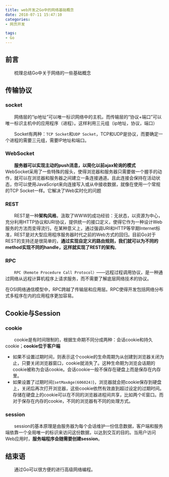 ```yaml
---
title: web开发之Go中的网络基础概念
date: 2018-07-11 15:47:10
categories:
- 网页开发

tags:
- Go
---
```

## 前言
&emsp;&emsp;梳理总结Go中关于网络的一些基础概念

<!-- more -->

## 传输协议
### socket
&emsp;&emsp;网络层的“ip地址”可以唯一标识网络中的主机，而传输层的“协议+端口”可以唯一标识主机中的应用程序（进程）。这样利用三元组（ip地址，协议，端口）

&emsp;&emsp;Socket有两种：`TCP Socket`和`UDP Socket`，TCP和UDP是协议，而要确定一个进程的需要三元组，需要IP地址和端口。

### WebSocket
&emsp;&emsp;**服务器可以实现主动的push消息，以简化以前ajax轮询的模式**
&emsp;&emsp;WebSocket采用了一些特殊的报头，使得浏览器和服务器只需要做一个握手的动作，就可以在浏览器和服务器之间建立一条连接通道。且此连接会保持在活动状态，你可以使用JavaScript来向连接写入或从中接收数据，就像在使用一个常规的TCP Socket一样。它解决了Web实时化的问题

### REST
&emsp;&emsp;REST是一种**架构风格**，汲取了WWW的成功经验：无状态，以资源为中心，充分利用HTTP协议和URI协议，提供统一的接口定义，使得它作为一种设计Web服务的方法而变得流行。在某种意义上，通过强调URI和HTTP等早期Internet标准，REST是对大型应用程序服务器时代之前的Web方式的回归。目前Go对于REST的支持还是很简单的，**通过实现自定义的路由规则，我们就可以为不同的method实现不同的handle，这样就实现了REST的架构**。

### RPC
&emsp;&emsp;`RPC（Remote Procedure Call Protocol）`——远程过程调用协议，是一种通过网络从远程计算机程序上请求服务，而不需要了解底层网络技术的协议。

在OSI网络通信模型中，RPC跨越了传输层和应用层。RPC使得开发包括网络分布式多程序在内的应用程序更加容易。

## Cookie与Session
### cookie
&emsp;&emsp;cookie是有时间限制的，根据生命期不同分成两种：会话cookie和持久cookie；**cookie位于客户端**
- 如果不设置过期时间，则表示这个cookie的生命周期为从创建到浏览器关闭为止，只要关闭浏览器窗口，cookie就消失了。这种生命期为浏览会话期的cookie被称为会话cookie。会话cookie一般不保存在硬盘上而是保存在内存里。
- 如果设置了过期时间(`setMaxAge(606024)`)，浏览器就会把cookie保存到硬盘上，关闭后再次打开浏览器，这些cookie依然有效直到超过设定的过期时间。存储在硬盘上的cookie可以在不同的浏览器进程间共享，比如两个IE窗口。而对于保存在内存的cookie，不同的浏览器有不同的处理方式。

### session
&emsp;&emsp;session的基本原理是由服务器为每个会话维护一份信息数据，客户端和服务端依靠一个全局唯一的标识来访问这份数据，以达到交互的目的。当用户访问Web应用时，**服务端程序会随需要创建session**。

## 结束语
&emsp;&emsp;通过Go可以很方便的进行高级网络编程。
